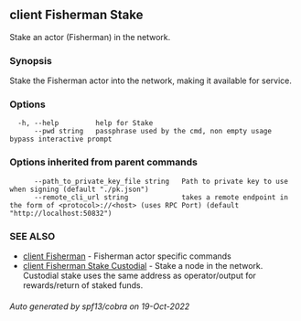 ## client Fisherman Stake

Stake an actor (Fisherman) in the network.

### Synopsis

Stake the Fisherman actor into the network, making it available for service.

### Options

```
  -h, --help         help for Stake
      --pwd string   passphrase used by the cmd, non empty usage bypass interactive prompt
```

### Options inherited from parent commands

```
      --path_to_private_key_file string   Path to private key to use when signing (default "./pk.json")
      --remote_cli_url string             takes a remote endpoint in the form of <protocol>://<host> (uses RPC Port) (default "http://localhost:50832")
```

### SEE ALSO

* [client Fisherman](client_Fisherman.md)	 - Fisherman actor specific commands
* [client Fisherman Stake Custodial](client_Fisherman_Stake_Custodial.md)	 - Stake a node in the network. Custodial stake uses the same address as operator/output for rewards/return of staked funds.

###### Auto generated by spf13/cobra on 19-Oct-2022
